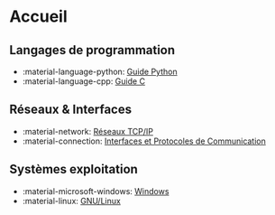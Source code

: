 # Accueil

## Langages de programmation
   - :material-language-python: [Guide Python](python.md)
   - :material-language-cpp: [Guide C](c.md)

## Réseaux & Interfaces
- :material-network: [Réseaux TCP/IP](reseaux.md)
- :material-connection: [Interfaces et Protocoles de Communication](interfaces.md)

## Systèmes exploitation
- :material-microsoft-windows: [Windows](windows.md)
- :material-linux: [GNU/Linux](gnu_linux.md)
